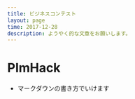 ```yaml
---
title: ビジネスコンテスト
layout: page
time: 2017-12-28
description: ようやく的な文章をお願いします。
---
```


# PImHack
- マークダウンの書き方でいけます
